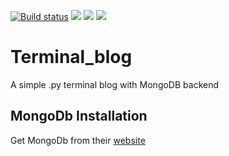 [![Build status](https://travis-ci.org/gatarelib/terminal_blog.svg?branch=master)](https://travis-ci.org/gatarelib)
![](https://img.shields.io/badge/MongoDB-v4.0-blue.svg)
![](https://img.shields.io/github/issues/gatarelib/terminal_blog.svg?style=popout)
![](https://img.shields.io/github/license/gatarelib/terminal_blog.svg?style=popout-square)
# Terminal_blog
A simple .py terminal blog with MongoDB backend
## MongoDb Installation
Get MongoDb from their [website](https://www.mongodb.com/download-center#community)
